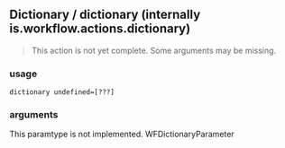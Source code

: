 
## Dictionary / dictionary (internally is.workflow.actions.dictionary)

> This action is not yet complete. Some arguments may be missing.


### usage
`dictionary undefined=[???]`

### arguments
This paramtype is not implemented. WFDictionaryParameter
